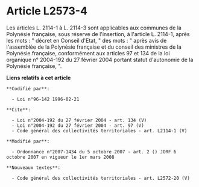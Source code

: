 # Article L2573-4

Les articles L. 2114-1 à L. 2114-3 sont applicables aux communes de la Polynésie française, sous réserve de l'insertion, à
l'article L. 2114-1, après les mots : " décret en Conseil d'Etat, " des mots : " après avis de l'assemblée de la Polynésie
française et du conseil des ministres de la Polynésie française, conformément aux articles 97 et 134 de la loi organique n°
2004-192 du 27 février 2004 portant statut d'autonomie de la Polynésie française, ".

**Liens relatifs à cet article**

	**Codifié par**:

	  - Loi n°96-142 1996-02-21

	**Cite**:

	  - Loi n°2004-192 du 27 février 2004 - art. 134 (V)
	  - Loi n°2004-192 du 27 février 2004 - art. 97 (V)
	  - Code général des collectivités territoriales - art. L2114-1 (V)

	**Modifié par**:

	  - Ordonnance n°2007-1434 du 5 octobre 2007 - art. 2 () JORF 6 octobre 2007 en vigueur le 1er mars 2008

	**Nouveaux textes**:

	  - Code général des collectivités territoriales - art. L2572-20 (V)
